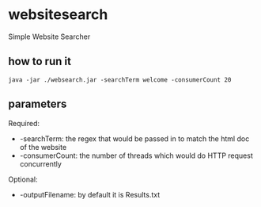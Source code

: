 # websitesearch
Simple Website Searcher


## how to run it
```
java -jar ./websearch.jar -searchTerm welcome -consumerCount 20
```

## parameters
Required:
* -searchTerm: the regex that would be passed in to match the html doc of the website
* -consumerCount: the number of threads which would do HTTP request concurrently

Optional:
* -outputFilename: by default it is Results.txt
